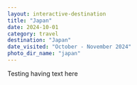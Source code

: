 ```yaml
---
layout: interactive-destination
title: "Japan"
date: 2024-10-01
category: travel
destination: "Japan"  
date_visited: "October - November 2024"
photo_dir_name: "japan"
---
```



Testing having text here
